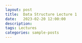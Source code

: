 ```yaml
---
layout: post
title:  Data Structure Lecture 1
date:   2023-02-20 12:00:00
description: 
tags: Lectures
categories: sample-posts
---
```

